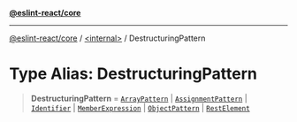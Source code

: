 [**@eslint-react/core**](../../README.md)

***

[@eslint-react/core](../../README.md) / [\<internal\>](../README.md) / DestructuringPattern

# Type Alias: DestructuringPattern

> **DestructuringPattern** = [`ArrayPattern`](../interfaces/ArrayPattern.md) \| [`AssignmentPattern`](../interfaces/AssignmentPattern.md) \| [`Identifier`](../interfaces/Identifier.md) \| [`MemberExpression`](MemberExpression.md) \| [`ObjectPattern`](../interfaces/ObjectPattern.md) \| [`RestElement`](../interfaces/RestElement.md)
